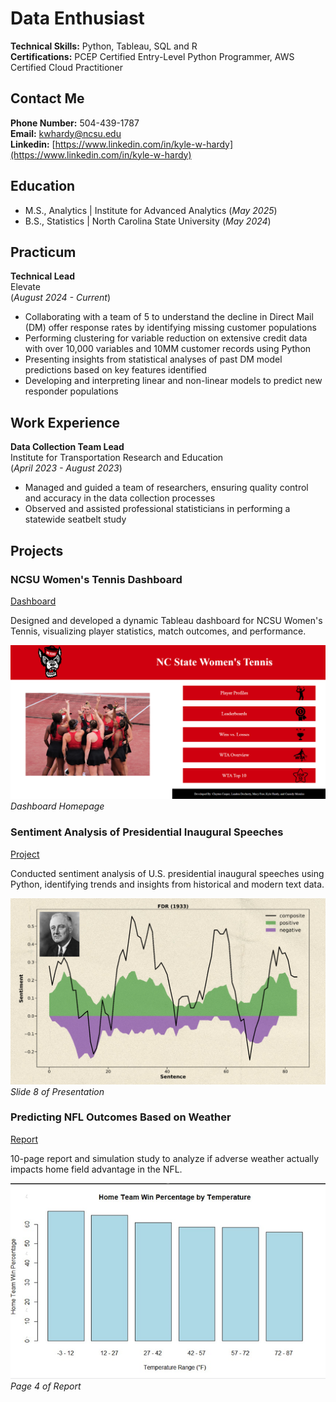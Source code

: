 # Data Enthusiast 

**Technical Skills:** Python, Tableau, SQL and R   
**Certifications:** PCEP Certified Entry-Level Python Programmer, AWS Certified Cloud Practitioner  
## Contact Me 
**Phone Number:** 504-439-1787     
**Email:** kwhardy@ncsu.edu  
**Linkedin:** [https://www.linkedin.com/in/kyle-w-hardy](https://www.linkedin.com/in/kyle-w-hardy)  

## Education 
- M.S., Analytics | Institute for Advanced Analytics (_May 2025_)
- B.S., Statistics | North Carolina State University (_May 2024_)

## Practicum  
**Technical Lead**  
Elevate  
(_August 2024 - Current_)  
- Collaborating with a team of 5 to understand the decline in Direct Mail (DM) offer response rates by identifying missing customer populations
- Performing clustering for variable reduction on extensive credit data with over 10,000 variables and 10MM customer records using Python
- Presenting insights from statistical analyses of past DM model predictions based on key features identified
- Developing and interpreting linear and non-linear models to predict new responder populations

## Work Experience
**Data Collection Team Lead**           
Institute for Transportation Research and Education     
(_April 2023 - August 2023_)
- Managed and guided a team of researchers, ensuring quality control and accuracy in the data collection processes
- Observed and assisted professional statisticians in performing a statewide seatbelt study

## Projects

### NCSU Women's Tennis Dashboard
[Dashboard](https://public.tableau.com/app/profile/landon.docherty/viz/NCSUWomensTennis-3-2-2/HomePage)

Designed and developed a dynamic Tableau dashboard for NCSU Women's Tennis, visualizing player statistics, match outcomes, and performance.

![Dashboard Home Page](Dashboard.png)
_Dashboard Homepage_

### Sentiment Analysis of Presidential Inaugural Speeches
[Project](./Text%20Analytics/Orange%207%20Text%20Analytics.pdf)

Conducted sentiment analysis of U.S. presidential inaugural speeches using Python, identifying trends and insights from historical and modern text data.

![FDR Speech Sentiment](./Text%20Analytics/FDR_Speech.png)
_Slide 8 of Presentation_

### Predicting NFL Outcomes Based on Weather
[Report](Predicting_NFL_Outcomes_Based_on_Weather.pdf)

10-page report and simulation study to analyze if adverse weather actually impacts home field advantage in the NFL.

![Home Team Win Percentage by Temperature](Weather_Graph.png)
_Page 4 of Report_




